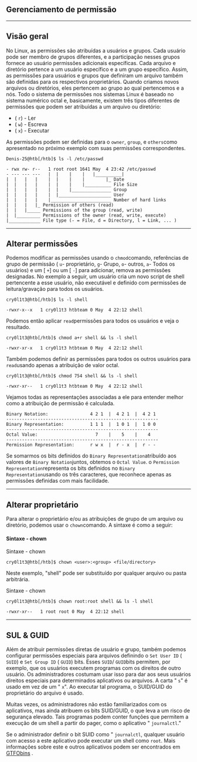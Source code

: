 ## Gerenciamento de permissão

___

## Visão geral

No Linux, as permissões são atribuídas a usuários e grupos. Cada usuário pode ser membro de grupos diferentes, e a participação nesses grupos fornece ao usuário permissões adicionais específicas. Cada arquivo e diretório pertence a um usuário específico e a um grupo específico. Assim, as permissões para usuários e grupos que definiram um arquivo também são definidas para os respectivos proprietários. Quando criamos novos arquivos ou diretórios, eles pertencem ao grupo ao qual pertencemos e a nós. Todo o sistema de permissões nos sistemas Linux é baseado no sistema numérico octal e, basicamente, existem três tipos diferentes de permissões que podem ser atribuídas a um arquivo ou diretório:

-   ( `r`) - Ler
-   ( `w`) - Escreva
-   ( `x`) - Executar

As permissões podem ser definidas para o `owner`, `group`, e `others`como apresentado no próximo exemplo com suas permissões correspondentes.

```
Denis-25@htb[/htb]$ ls -l /etc/passwd

- rwx rw- r--   1 root root 1641 May  4 23:42 /etc/passwd
- --- --- ---   |  |    |    |   |__________|
|  |   |   |    |  |    |    |        |_ Date
|  |   |   |    |  |    |    |__________ File Size
|  |   |   |    |  |    |_______________ Group
|  |   |   |    |  |____________________ User
|  |   |   |    |_______________________ Number of hard links
|  |   |   |_ Permission of others (read)
|  |   |_____ Permissions of the group (read, write)
|  |_________ Permissions of the owner (read, write, execute)
|____________ File type (- = File, d = Directory, l = Link, ... )
```

___

## Alterar permissões

Podemos modificar as permissões usando o `chmod`comando, referências de grupo de permissão ( `u`\- proprietário, `g`\- Grupo, `o`\- outros, `a`\- Todos os usuários) e um \[ `+`\] ou um \[ `-`\] para adicionar, remova as permissões designadas. No exemplo a seguir, um usuário cria um novo script de shell pertencente a esse usuário, não executável e definido com permissões de leitura/gravação para todos os usuários.

```
cry0l1t3@htb[/htb]$ ls -l shell

-rwxr-x--x   1 cry0l1t3 htbteam 0 May  4 22:12 shell
```

Podemos então aplicar `read`permissões para todos os usuários e veja o resultado.

```
cry0l1t3@htb[/htb]$ chmod a+r shell && ls -l shell

-rwxr-xr-x   1 cry0l1t3 htbteam 0 May  4 22:12 shell
```

Também podemos definir as permissões para todos os outros usuários para `read`usando apenas a atribuição de valor octal.

```
cry0l1t3@htb[/htb]$ chmod 754 shell && ls -l shell

-rwxr-xr--   1 cry0l1t3 htbteam 0 May  4 22:12 shell
```

Vejamos todas as representações associadas a ele para entender melhor como a atribuição de permissão é calculada.

```
Binary Notation:                4 2 1  |  4 2 1  |  4 2 1
----------------------------------------------------------
Binary Representation:          1 1 1  |  1 0 1  |  1 0 0
----------------------------------------------------------
Octal Value:                      7    |    5    |    4
----------------------------------------------------------
Permission Representation:      r w x  |  r - x  |  r - -
```

Se somarmos os bits definidos do `Binary Representation`atribuído aos valores de `Binary Notation`juntos, obtemos o `Octal Value`. o `Permission Representation`representa os bits definidos no `Binary Representation`usando os três caracteres, que reconhece apenas as permissões definidas com mais facilidade.

___

## Alterar proprietário

Para alterar o proprietário e/ou as atribuições de grupo de um arquivo ou diretório, podemos usar o `chown`comando. A sintaxe é como a seguir:

#### Sintaxe - chown

Sintaxe - chown

```
cry0l1t3@htb[/htb]$ chown <user>:<group> <file/directory>
```

Neste exemplo, "shell" pode ser substituído por qualquer arquivo ou pasta arbitrária.

Sintaxe - chown

```
cry0l1t3@htb[/htb]$ chown root:root shell && ls -l shell

-rwxr-xr--   1 root root 0 May  4 22:12 shell
```

___

## SUL & GUID

Além de atribuir permissões diretas de usuário e grupo, também podemos configurar permissões especiais para arquivos definindo o `Set User ID` ( `SUID`) e `Set Group ID` ( `GUID`) bits. Esses `SUID`/ `GUID`bits permitem, por exemplo, que os usuários executem programas com os direitos de outro usuário. Os administradores costumam usar isso para dar aos seus usuários direitos especiais para determinados aplicativos ou arquivos. A carta " `s`" é usado em vez de um " `x`". Ao executar tal programa, o SUID/GUID do proprietário do arquivo é usado.

Muitas vezes, os administradores não estão familiarizados com os aplicativos, mas ainda atribuem os bits SUID/GUID, o que leva a um risco de segurança elevado. Tais programas podem conter funções que permitem a execução de um shell a partir do pager, como o aplicativo " `journalctl`."

Se o administrador definir o bit SUID como " `journalctl`, qualquer usuário com acesso a este aplicativo pode executar um shell como `root`. Mais informações sobre este e outros aplicativos podem ser encontrados em [GTFObins](https://gtfobins.github.io/gtfobins/journalctl/) .